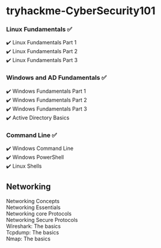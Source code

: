 # tryhackme-CyberSecurity101

### Linux Fundamentals ✅  
✔️ Linux Fundamentals Part 1  
✔️ Linux Fundamentals Part 2  
✔️ Linux Fundamentals Part 3  

### Windows and AD Fundamentals ✅  
✔️ Windows Fundamentals Part 1  
✔️ Windows Fundamentals Part 2  
✔️ Windows Fundamentals Part 3  
✔️ Active Directory Basics

### Command Line ✅ 
✔️ Windows Command Line  
✔️ Windows PowerShell  
✔️ Linux Shells  

## Networking 
Networking Concepts  
Networking Essentials  
Networking core Protocols  
Networking Secure Protocols  
Wireshark: The basics  
Tcpdump: The basics  
Nmap: The basics  
